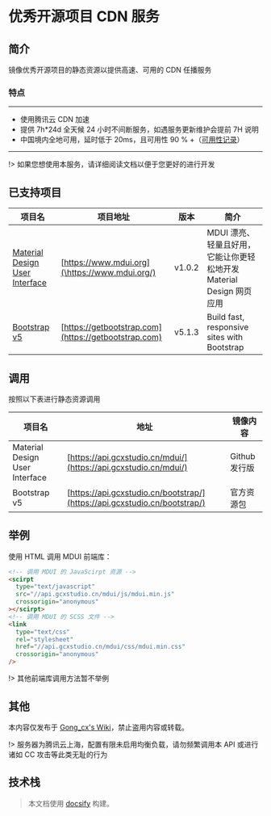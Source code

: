 # 优秀开源项目 CDN 服务

## 简介

镜像优秀开源项目的静态资源以提供高速、可用的 CDN 任播服务

### 特点

---

- 使用腾讯云 CDN 加速
- 提供 7h\*24d 全天候 24 小时不间断服务，如遇服务更新维护会提前 7H 说明
- 中国境内全地可用，延时低于 20ms，且可用性 90 % +（[可用性记录](https://status.gcxstudio.cn)）

---

!> 如果您想使用本服务，请详细阅读文档以便于您更好的进行开发

## 已支持项目

| 项目名                                                  | 项目地址                                             | 版本   | 简介                                                                 |
| ------------------------------------------------------- | ---------------------------------------------------- | ------ | -------------------------------------------------------------------- |
| [Material Design User Interface](https://www.mdui.org/) | [https://www.mdui.org](\https://www.mdui.org/)       | v1.0.2 | MDUI 漂亮、轻量且好用，它能让你更轻松地开发 Material Design 网页应用 |
| [Bootstrap v5](https://getbootstrap.com)                | [https://getbootstrap.com](https://getbootstrap.com) | v5.1.3 | Build fast, responsive sites with Bootstrap                          |

## 调用

按照以下表进行静态资源调用

| 项目名                         | 地址                                                                       | 镜像内容      |
| ------------------------------ | -------------------------------------------------------------------------- | ------------- |
| Material Design User Interface | [https://api.gcxstudio.cn/mdui/](https://api.gcxstudio.cn/mdui/)           | Github 发行版 |
| Bootstrap v5                   | [https://api.gcxstudio.cn/bootstrap/](https://api.gcxstudio.cn/bootstrap/) | 官方资源包    |

## 举例

使用 HTML 调用 MDUI 前端库：

```html
<!-- 调用 MDUI 的 JavaScirpt 资源 -->
<scirpt
  type="text/javascript"
  src="//api.gcxstudio.cn/mdui/js/mdui.min.js"
  crossorigin="anonymous"
></scirpt>
<!-- 调用 MDUI 的 SCSS 文件 -->
<link
  type="text/css"
  rel="stylesheet"
  href="//api.gcxstudio.cn/mdui/css/mdui.min.css"
  crossorigin="anonymous"
/>
```

!> 其他前端库调用方法暂不举例

## 其他

本内容仅发布于 [Gong_cx's Wiki](https://docs.gcxstudio.cn)，禁止盗用内容或转载。

!> 服务器为腾讯云上海，配置有限未启用均衡负载，请勿频繁调用本 API 或进行诸如 CC 攻击等此类无耻的行为

## 技术栈

> 本文档使用 [docsify](https://docsify.js.org/) 构建。

